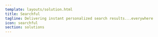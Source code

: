 ```yaml
---
template: layouts/solution.html
title: Searchful
tagline: Delivering instant personalized search results...everywhere
icon: searchful
section: solutions
---
```


